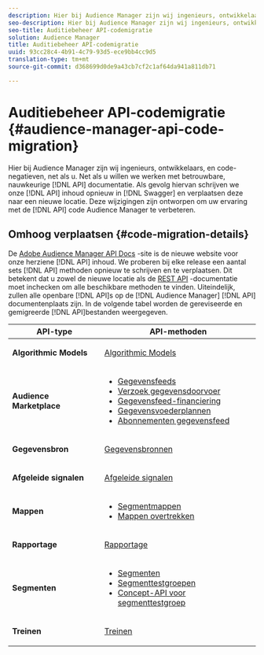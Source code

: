 ```yaml
---
description: Hier bij Audience Manager zijn wij ingenieurs, ontwikkelaars, en code-negatieven, net als u. Net als u willen we werken met betrouwbare, nauwkeurige API-documentatie. Hierdoor schrijven we onze API-inhoud opnieuw in Swagger en verplaatsen we deze naar een nieuwe locatie. Deze wijzigingen zijn ontworpen om uw ervaring met de API-code van Audience Manager te verbeteren.
seo-description: Hier bij Audience Manager zijn wij ingenieurs, ontwikkelaars, en code-negatieven, net als u. Net als u willen we werken met betrouwbare, nauwkeurige API-documentatie. Hierdoor schrijven we onze API-inhoud opnieuw in Swagger en verplaatsen we deze naar een nieuwe locatie. Deze wijzigingen zijn ontworpen om uw ervaring met de API-code van Audience Manager te verbeteren.
seo-title: Auditiebeheer API-codemigratie
solution: Audience Manager
title: Auditiebeheer API-codemigratie
uuid: 93cc28c4-4b91-4c79-93d5-ece9bb4cc9d5
translation-type: tm+mt
source-git-commit: d368699d0de9a43cb7cf2c1af64da941a811db71

---
```



# Auditiebeheer API-codemigratie {#audience-manager-api-code-migration}

Hier bij Audience Manager zijn wij ingenieurs, ontwikkelaars, en code-negatieven, net als u. Net als u willen we werken met betrouwbare, nauwkeurige [!DNL API] documentatie. Als gevolg hiervan schrijven we onze [!DNL API] inhoud opnieuw in [!DNL Swagger] en verplaatsen deze naar een nieuwe locatie. Deze wijzigingen zijn ontworpen om uw ervaring met de [!DNL API] code Audience Manager te verbeteren.

## Omhoog verplaatsen {#code-migration-details}

<!-- api-swagger-migration.xml -->

De [Adobe Audience Manager API Docs](https://bank.demdex.com/portal/swagger/index.html) -site is de nieuwe website voor onze herziene [!DNL API] inhoud. We proberen bij elke release een aantal sets [!DNL API] methoden opnieuw te schrijven en te verplaatsen. Dit betekent dat u zowel de nieuwe locatie als de [REST API](../api/rest-api-main/rest-api-main.md) -documentatie moet inchecken om alle beschikbare methoden te vinden. Uiteindelijk, zullen alle openbare [!DNL API]s op de [!DNL Audience Manager] [!DNL API] documentenplaats zijn. In de volgende tabel worden de gereviseerde en gemigreerde [!DNL API]bestanden weergegeven.

<table id="table_CD3C244CB02C48C898745FB982EC828C"> 
 <thead> 
  <tr> 
   <th colname="col1" class="entry"> API-type </th> 
   <th colname="col2" class="entry"> API-methoden </th> 
  </tr> 
 </thead>
 <tbody>
 <tr> 
   <td colname="col1"> <p> <b>Algorithmic Models</b> </p> </td> 
   <td colname="col2"> <p> <a href="https://bank.demdex.com/portal/swagger/index.html#/Algorithmic_Models_API" format="https" scope="external"> Algorithmic Models</a> </p> </td> 
  </tr> 
  <tr> 
   <td colname="col1"> <p> <b>Audience Marketplace</b> </p> </td> 
   <td colname="col2"> <p> 
     <ul id="ul_4CFB3FAAC0B04E5AADD80E7D7FAF2722"> 
      <li id="li_50EE5F6B2278480E9FEA04AD51664F9D"> <a href="https://bank.demdex.com/portal/swagger/index.html#!/?f=Data_Feed_API" format="https" scope="external"> Gegevensfeeds</a> </li> 
      <li id="li_5D372E3819014AB78C12048A9A2DC89F"> <a href="https://bank.demdex.com/portal/swagger/index.html#!/Data_Feed_Request_API/" format="https" scope="external"> Verzoek gegevensdoorvoer</a> </li> 
      <li id="li_0582688D08C346C68B81D86A5C46E053"> <a href="https://bank.demdex.com/portal/swagger/index.html#!/?f=Data_Feed_Finance_API" format="https" scope="external"> Gegevensfeed-financiering</a> </li> 
      <li id="li_C1C1CB42D6A74803B4672F6EE2D2D08C"> <a href="https://bank.demdex.com/portal/swagger/index.html#!/?f=Data_Feed_Plans_API" format="https" scope="external"> Gegevensvoederplannen</a> </li> 
      <li id="li_D8F9D791D0824287B9D0B0585E3106AB"> <a href="https://bank.demdex.com/portal/swagger/index.html#!/Data_Feed_Subscription_API" format="https" scope="external"> Abonnementen gegevensfeed</a> </li> 
     </ul> </p> </td> 
  </tr> 
  <tr> 
   <td colname="col1"> <p> <b>Gegevensbron</b> </p> </td> 
   <td colname="col2"> <p> <a href="https://bank.demdex.com/portal/swagger/index.html#!/Data_Source_API" format="https" scope="external"> Gegevensbronnen</a> </p> </td> 
  </tr> 
   <td colname="col1"> <p> <b>Afgeleide signalen</b> </p> </td> 
   <td colname="col2"> <p> <a href="https://bank.demdex.com/portal/swagger/index.html#/Derived_Signals_API" format="https" scope="external"> Afgeleide signalen</a> </p> </td> 
  </tr>   
  <tr> 
   <td colname="col1"> <p> <b>Mappen</b> </p> </td> 
   <td colname="col2"> <p> 
     <ul id="ul_FD05673B372141F3B0EF2C79A338F744"> 
      <li id="li_5D16FCAF6F0E411694A1CFBE9571BDAC"> <a href="https://bank.demdex.com/portal/swagger/index.html#!/Segment_Folder_API" format="https" scope="external"> Segmentmappen</a> </li> 
      <li id="li_5DC088C0F8CA4FC193248366C8400030"> <a href="https://bank.demdex.com/portal/swagger/index.html#!/Trait_Folder_API" scope="external" format="https"> Mappen overtrekken</a> </li> 
     </ul> </p> </td> 
  </tr> 
  <tr> 
   <td colname="col1"> <p> <b>Rapportage</b> </p> </td> 
   <td colname="col2"> <p> <a href="https://bank.demdex.com/portal/swagger/index.html#!/Reporting_API" format="https" scope="external"> Rapportage</a> </p> </td> 
  </tr> 
  <tr> 
   <td colname="col1"> <p> <b>Segmenten</b> </p> </td> 
   <td colname="col2"> <p> 
     <ul id="ul_098B0655653D4846B70349A35A055C19"> 
      <li id="li_41A3003BF41147969BC88D4F12A5C1BB"> <a href="https://bank.demdex.com/portal/swagger/index.html#!/Segments_API" format="https" scope="external"> Segmenten</a> </li> 
      <li id="li_22A858D377634D88AE58BE2CE924169C"> <a href="https://bank.demdex.com/portal/swagger/index.html#!/Segment_Test_Group_API/" format="https" scope="external"> Segmenttestgroepen</a> </li> 
      <li id="li_2B505A1B43CF4B29A0336106C321E7FD"> <a href="https://bank.demdex.com/portal/swagger/index.html#!/Segment_Test_Group_Draft_API/" format="https" scope="external"> Concept-API voor segmenttestgroep</a> </li> 
     </ul> </p> </td> 
  </tr> 
  <tr> 
   <td colname="col1"> <p> <b>Treinen</b> </p> </td> 
   <td colname="col2"> <p> <a href="https://bank.demdex.com/portal/swagger/index.html#!/Traits_API" format="https" scope="external"> Treinen</a> </p> </td> 
  </tr>
 </tbody>
</table>